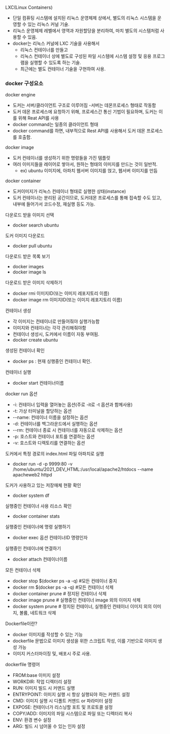 LXC(Linux Containers)
- 단일 컴퓨팅 시스템에 설치된 리눅스 운영체제 상에서, 별도의 리눅스 시스템을 운영할 수 있는 리눅스 커널 기술.
- 리눅스 운영체제 레벨에서 영역과 자원할당을 분리하여, 마치 별도의 시스템처럼 사용할 수 있음.
- docker는 리눅스 커널에 LXC 기술을 사용해서
    - 리눅스 컨테이너를 만들고
    - 리눅스 컨테이너 상에 별도로 구성된 파일 시스템에 시스템 설정 및 응용 프로그램을 실행할 수 있도록 하는 기술.
    - 최근에는 별도 컨테이너 기술을 구현하여 사용.

### docker 구성요소

docker engine
- 도커는 서버/클라이언트 구조로 이루어짐
-서버는 데몬프로세스 형태로 작동함
- 도커 데몬 프로세스에 요청하기 위해, 프로세스간 통신 기법이 필요하며, 도커는 이를 위해 Reat API를 사용
- docker command는 일종의 클라이언트 형태
- docker command를 하면, 내부적으로 Rest API를 사용해서 도커 데몬 프로세스를 호출함.

docker image
- 도커 컨테이너를 생성하기 위한 명령들을 가진 템플릿
- 여러 이미지들을 레이어로 쌓아서, 원하는 형태의 이미지를 만드는 것이 일반적.
    - ex) ubuntu 이미지에, 아파치 웹서버 이미지를 얹고, 웹서버 이미지를 만듬

docker container
- 도커이미지가 리눅스 컨테이너 형태로 실행한 상태(instance)
- 도커 컨테이너는 분리된 공간이므로, 도커데몬 프로세스를 통해 접속할 수도 있고, 내부에 들어가서 코드수정, 재실행 등도 가능.

다운로드 받을 이미지 선택
- docker search ubuntu

도커 이미지 다운로드
- docker pull ubuntu

다운로드 받은 목록 보기
- docker images
- docker image ls

다운로드 받은 이미지 삭제하기
- docker rmi 이미지ID(또는 이미지 레포지토리 이름)
- docker image rm 이미지ID(또는 이미지 레포지토리 이름)

컨테이너 생성
- 각 이미지는 컨테이너로 만들어줘야 실행가능함
- 이미지와 컨테이너는 각각 관리해줘야함
- 컨테이너 생성시, 도커에서 이름이 자동 부여됨.
- docker create ubuntu

생성된 컨테이너 확인
- docker ps : 현재 싱행중인 컨테이너 확인.

컨테이너 실행
- docker start 컨테이너이름

docker run 옵션
- -i: 컨테이너 입력을 열어놓는 옵션(주로 -it로 -t 옵션과 함께사용)
- -t: 가상 터미널을 할당하는 옵션
- --name: 컨테이너 이름을 설정하는 옵션
- -d: 컨테이너를 백그라운드에서 실행하는 옵션
- --rm: 컨테이너 종료 시 컨테이너를 자동으로 삭제하는 옵션
- -p: 호스트와 컨테이너 포트를 연결하는 옵션
- -v: 호스트와 디렉토리를 연결하는 옵션


도커에서 특정 경로의 index.html 파일 아파치로 실행
- docker run -d -p 9999:80 -v /home/ubuntu/2021_DEV_HTML:/usr/local/apache2/htdocs --name apacheweb2 httpd 

도커가 사용하고 있는 저장매체 현황 확인
- docker system df

실행중인 컨테이너 사용 리소스 확인
- docker container stats

실행중인 컨테이너에 명령 실행하기
- docker exec 옵션 컨테이너ID 명령인자

실행중인 컨테이너에 연결하기
- docker attach 컨테이너이름

모든 컨테이너 삭제
- docker stop $(docker ps -a -q) #모든 컨테이너 중지
- docker rm $(docker ps -a -q) #모든 컨테이너 삭제
- docker container prune # 정지된 컨테이너 삭제
- docker image prune # 실행중인 컨테이너 image 외의 이미지 삭제
- docker system prune # 정지된 컨테이너, 실행중인 컨테이너 이미지 외의 이미지, 볼륨, 네트워크 삭제


Dockerfile이란?
- docker 이미지를 작성할 수 있는 기능
- dockerfile 문법으로 이미지 생성을 위한 스크립트 작성, 이를 기반으로 이미지 생성 가능
- 이미지 커스터마이징 및, 배포시 주로 사용.

dockerfile 명령어
- FROM:base 이미지 설정
- WORKDIR:	작업 디렉터리 설정
- RUN:	이미지 빌드 시 커맨드 실행
- ENTRYPOINT:	이미지 실행 시 항상 실행되야 하는 커맨드 설정
- CMD:	이미지 실행 시 디폴트 커맨드 or 파라미터 설정
- EXPOSE:	컨테이너가 리스닝할 포트 및 프로토콜 설정
- COPY/ADD:	이미지의 파일 시스템으로 파일 또는 디렉터리 복사
- ENV:	환경 변수 설정
- ARG:	빌드 시 넘어올 수 있는 인자 설정